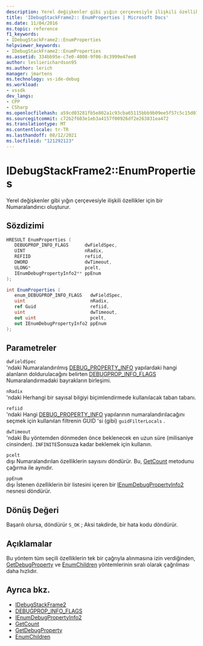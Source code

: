 ```yaml
---
description: Yerel değişkenler gibi yığın çerçevesiyle ilişkili özellikler için bir Numaralandırıcı oluşturur.
title: 'IDebugStackFrame2:: EnumProperties | Microsoft Docs'
ms.date: 11/04/2016
ms.topic: reference
f1_keywords:
- IDebugStackFrame2::EnumProperties
helpviewer_keywords:
- IDebugStackFrame2::EnumProperties
ms.assetid: 334bb95e-c7e0-4008-9f06-8c3999e47ee8
author: leslierichardson95
ms.author: lerich
manager: jmartens
ms.technology: vs-ide-debug
ms.workload:
- vssdk
dev_langs:
- CPP
- CSharp
ms.openlocfilehash: a59cd03281fb5e802a1c93cba65115bbb9b09ee5f57c5c15d01b100b90cbf78d
ms.sourcegitcommit: c72b2f603e1eb3a4157f00926df2e263831ea472
ms.translationtype: MT
ms.contentlocale: tr-TR
ms.lasthandoff: 08/12/2021
ms.locfileid: "121292123"
---
```

# <a name="idebugstackframe2enumproperties"></a>IDebugStackFrame2::EnumProperties
Yerel değişkenler gibi yığın çerçevesiyle ilişkili özellikler için bir Numaralandırıcı oluşturur.

## <a name="syntax"></a>Sözdizimi

```cpp
HRESULT EnumProperties ( 
   DEBUGPROP_INFO_FLAGS      dwFieldSpec,
   UINT                      nRadix,
   REFIID                    refiid,
   DWORD                     dwTimeout,
   ULONG*                    pcelt,
   IEnumDebugPropertyInfo2** ppEnum
);
```

```csharp
int EnumProperties ( 
   enum_DEBUGPROP_INFO_FLAGS   dwFieldSpec,
   uint                        nRadix,
   ref Guid                    refiid,
   uint                        dwTimeout,
   out uint                    pcelt,
   out IEnumDebugPropertyInfo2 ppEnum
);
```

## <a name="parameters"></a>Parametreler
`dwFieldSpec`\
'ndaki Numaralandırılmış [DEBUG_PROPERTY_INFO](../../../extensibility/debugger/reference/debug-property-info.md) yapılardaki hangi alanların doldurulacağını belirten [DEBUGPROP_INFO_FLAGS](../../../extensibility/debugger/reference/debugprop-info-flags.md) Numaralandırmadaki bayrakların birleşimi.

`nRadix`\
'ndaki Herhangi bir sayısal bilgiyi biçimlendirmede kullanılacak taban tabanı.

`refiid`\
'ndaki Hangi [DEBUG_PROPERTY_INFO](../../../extensibility/debugger/reference/debug-property-info.md) yapılarının numaralandırılacağını seçmek için kullanılan filtrenin GUID 'si (gibi) `guidFilterLocals` .

`dwTimeout`\
'ndaki Bu yöntemden dönmeden önce beklenecek en uzun süre (milisaniye cinsinden). `INFINITE`Sonsuza kadar beklemek için kullanın.

`pcelt`\
dışı Numaralandırılan özelliklerin sayısını döndürür. Bu, [GetCount](../../../extensibility/debugger/reference/ienumdebugpropertyinfo2-getcount.md) metodunu çağırma ile aynıdır.

`ppEnum`\
dışı İstenen özelliklerin bir listesini içeren bir [IEnumDebugPropertyInfo2](../../../extensibility/debugger/reference/ienumdebugpropertyinfo2.md) nesnesi döndürür.

## <a name="return-value"></a>Dönüş Değeri
 Başarılı olursa, döndürür `S_OK` ; Aksi takdirde, bir hata kodu döndürür.

## <a name="remarks"></a>Açıklamalar
 Bu yöntem tüm seçili özelliklerin tek bir çağrıyla alınmasına izin verdiğinden, [GetDebugProperty](../../../extensibility/debugger/reference/idebugstackframe2-getdebugproperty.md) ve [EnumChildren](../../../extensibility/debugger/reference/idebugproperty2-enumchildren.md) yöntemlerinin sıralı olarak çağrılması daha hızlıdır.

## <a name="see-also"></a>Ayrıca bkz.
- [IDebugStackFrame2](../../../extensibility/debugger/reference/idebugstackframe2.md)
- [DEBUGPROP_INFO_FLAGS](../../../extensibility/debugger/reference/debugprop-info-flags.md)
- [IEnumDebugPropertyInfo2](../../../extensibility/debugger/reference/ienumdebugpropertyinfo2.md)
- [GetCount](../../../extensibility/debugger/reference/ienumdebugpropertyinfo2-getcount.md)
- [GetDebugProperty](../../../extensibility/debugger/reference/idebugstackframe2-getdebugproperty.md)
- [EnumChildren](../../../extensibility/debugger/reference/idebugproperty2-enumchildren.md)
